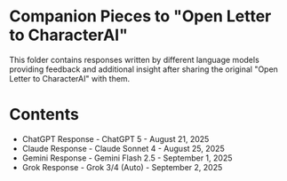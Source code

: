 # Companion Pieces to "Open Letter to CharacterAI"
This folder contains responses written by different language models providing feedback and additional insight after sharing the original "Open Letter to CharacterAI" with them.

# Contents
- ChatGPT Response - ChatGPT 5 - August 21, 2025
- Claude Response - Claude Sonnet 4 - August 25, 2025
- Gemini Response - Gemini Flash 2.5 - September 1, 2025
- Grok Response - Grok 3/4 (Auto) - September 2, 2025
